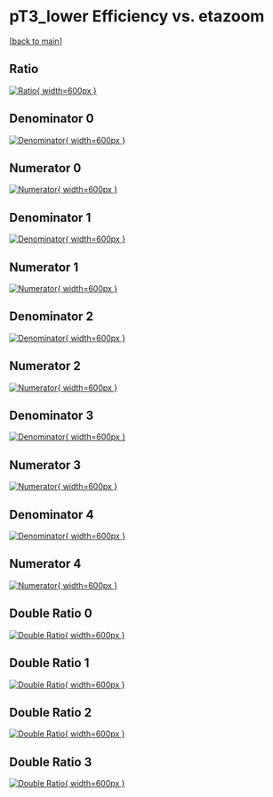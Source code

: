 # pT3_lower Efficiency vs. etazoom

[[back to main](./)]



## Ratio

[![Ratio](../mtv/var/pT3_lower_base_211_0_eff_etazoom.png){ width=600px }](../mtv/var/pT3_lower_base_211_0_eff_etazoom.pdf)

## Denominator 0

[![Denominator](../mtv/den/pT3_lower_base_211_0_eff_etazoom_den0.png){ width=600px }](../mtv/den/pT3_lower_base_211_0_eff_etazoom_den0.pdf)

## Numerator 0

[![Numerator](../mtv/num/pT3_lower_base_211_0_eff_etazoom_num0.png){ width=600px }](../mtv/num/pT3_lower_base_211_0_eff_etazoom_num0.pdf)

## Denominator 1

[![Denominator](../mtv/den/pT3_lower_base_211_0_eff_etazoom_den1.png){ width=600px }](../mtv/den/pT3_lower_base_211_0_eff_etazoom_den1.pdf)

## Numerator 1

[![Numerator](../mtv/num/pT3_lower_base_211_0_eff_etazoom_num1.png){ width=600px }](../mtv/num/pT3_lower_base_211_0_eff_etazoom_num1.pdf)

## Denominator 2

[![Denominator](../mtv/den/pT3_lower_base_211_0_eff_etazoom_den2.png){ width=600px }](../mtv/den/pT3_lower_base_211_0_eff_etazoom_den2.pdf)

## Numerator 2

[![Numerator](../mtv/num/pT3_lower_base_211_0_eff_etazoom_num2.png){ width=600px }](../mtv/num/pT3_lower_base_211_0_eff_etazoom_num2.pdf)

## Denominator 3

[![Denominator](../mtv/den/pT3_lower_base_211_0_eff_etazoom_den3.png){ width=600px }](../mtv/den/pT3_lower_base_211_0_eff_etazoom_den3.pdf)

## Numerator 3

[![Numerator](../mtv/num/pT3_lower_base_211_0_eff_etazoom_num3.png){ width=600px }](../mtv/num/pT3_lower_base_211_0_eff_etazoom_num3.pdf)

## Denominator 4

[![Denominator](../mtv/den/pT3_lower_base_211_0_eff_etazoom_den4.png){ width=600px }](../mtv/den/pT3_lower_base_211_0_eff_etazoom_den4.pdf)

## Numerator 4

[![Numerator](../mtv/num/pT3_lower_base_211_0_eff_etazoom_num4.png){ width=600px }](../mtv/num/pT3_lower_base_211_0_eff_etazoom_num4.pdf)

## Double Ratio 0

[![Double Ratio](../mtv/ratio/pT3_lower_base_211_0_eff_etazoom_ratio0.png){ width=600px }](../mtv/ratio/pT3_lower_base_211_0_eff_etazoom_ratio0.pdf)

## Double Ratio 1

[![Double Ratio](../mtv/ratio/pT3_lower_base_211_0_eff_etazoom_ratio1.png){ width=600px }](../mtv/ratio/pT3_lower_base_211_0_eff_etazoom_ratio1.pdf)

## Double Ratio 2

[![Double Ratio](../mtv/ratio/pT3_lower_base_211_0_eff_etazoom_ratio2.png){ width=600px }](../mtv/ratio/pT3_lower_base_211_0_eff_etazoom_ratio2.pdf)

## Double Ratio 3

[![Double Ratio](../mtv/ratio/pT3_lower_base_211_0_eff_etazoom_ratio3.png){ width=600px }](../mtv/ratio/pT3_lower_base_211_0_eff_etazoom_ratio3.pdf)

